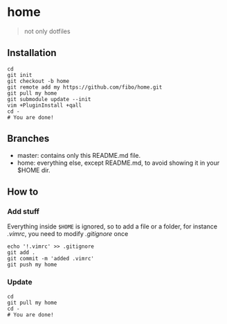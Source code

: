 # home

> not only dotfiles

## Installation

    cd
    git init
    git checkout -b home
    git remote add my https://github.com/fibo/home.git
    git pull my home
    git submodule update --init
    vim +PluginInstall +qall
    cd -
    # You are done!

## Branches

* master: contains only this README.md file.
* home: everything else, except README.md, to avoid showing it in your $HOME dir.

## How to

### Add stuff

Everything inside `$HOME` is ignored, so to add a file or a folder, for instance *.vimrc*, you need to modify *.gitignore* once

    echo '!.vimrc' >> .gitignore
    git add .
    git commit -m 'added .vimrc'
    git push my home

### Update

    cd
    git pull my home
    cd -
    # You are done!

